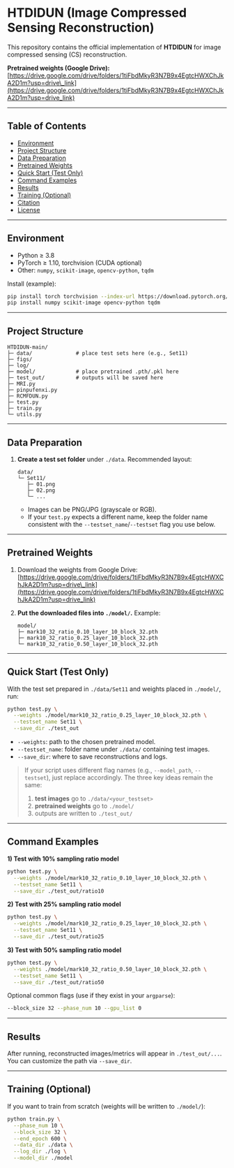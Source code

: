 
# HTDIDUN (Image Compressed Sensing Reconstruction)

This repository contains the official implementation of **HTDIDUN** for image compressed sensing (CS) reconstruction.

 **Pretrained weights (Google Drive):**
  [https://drive.google.com/drive/folders/1tiFbdMkyR3N7B9x4EgtcHWXChJkA2D1m?usp=drive\_link](https://drive.google.com/drive/folders/1tiFbdMkyR3N7B9x4EgtcHWXChJkA2D1m?usp=drive_link)

---

## Table of Contents

* [Environment](#environment)
* [Project Structure](#project-structure)
* [Data Preparation](#data-preparation)
* [Pretrained Weights](#pretrained-weights)
* [Quick Start (Test Only)](#quick-start-test-only)
* [Command Examples](#command-examples)
* [Results](#results)
* [Training (Optional)](#training-optional)
* [Citation](#citation)
* [License](#license)

---

## Environment

* Python ≥ 3.8
* PyTorch ≥ 1.10, torchvision (CUDA optional)
* Other: `numpy`, `scikit-image`, `opencv-python`, `tqdm`

Install (example):

```bash
pip install torch torchvision --index-url https://download.pytorch.org/whl/cu118
pip install numpy scikit-image opencv-python tqdm
```

---

## Project Structure

```
HTDIDUN-main/
├─ data/              # place test sets here (e.g., Set11)
├─ figs/
├─ log/
├─ model/             # place pretrained .pth/.pkl here
├─ test_out/          # outputs will be saved here
├─ MRI.py
├─ pinpufenxi.py
├─ RCMFDUN.py
├─ test.py
├─ train.py
└─ utils.py
```

---

## Data Preparation

1. **Create a test set folder** under `./data`.
   Recommended layout:

   ```
   data/
   └─ Set11/
      ├─ 01.png
      ├─ 02.png
      └─ ...
   ```

   * Images can be PNG/JPG (grayscale or RGB).
   * If your `test.py` expects a different name, keep the folder name consistent with the `--testset_name`/`--testset` flag you use below.

---

## Pretrained Weights

1. Download the weights from Google Drive:
   [https://drive.google.com/drive/folders/1tiFbdMkyR3N7B9x4EgtcHWXChJkA2D1m?usp=drive\_link](https://drive.google.com/drive/folders/1tiFbdMkyR3N7B9x4EgtcHWXChJkA2D1m?usp=drive_link)

2. **Put the downloaded files into `./model/`.**
   Example:

   ```
   model/
   ├─ mark10_32_ratio_0.10_layer_10_block_32.pth
   ├─ mark10_32_ratio_0.25_layer_10_block_32.pth
   └─ mark10_32_ratio_0.50_layer_10_block_32.pth
   ```

---

## Quick Start (Test Only)

With the test set prepared in `./data/Set11` and weights placed in `./model/`, run:

```bash
python test.py \
  --weights ./model/mark10_32_ratio_0.25_layer_10_block_32.pth \
  --testset_name Set11 \
  --save_dir ./test_out
```

* `--weights`: path to the chosen pretrained model.
* `--testset_name`: folder name under `./data/` containing test images.
* `--save_dir`: where to save reconstructions and logs.

> If your script uses different flag names (e.g., `--model_path`, `--testset`), just replace accordingly. The three key ideas remain the same:
>
> 1. **test images** go to `./data/<your_testset>`
> 2. **pretrained weights** go to `./model/`
> 3. outputs are written to `./test_out/`

---

## Command Examples

**1) Test with 10% sampling ratio model**

```bash
python test.py \
  --weights ./model/mark10_32_ratio_0.10_layer_10_block_32.pth \
  --testset_name Set11 \
  --save_dir ./test_out/ratio10
```

**2) Test with 25% sampling ratio model**

```bash
python test.py \
  --weights ./model/mark10_32_ratio_0.25_layer_10_block_32.pth \
  --testset_name Set11 \
  --save_dir ./test_out/ratio25
```

**3) Test with 50% sampling ratio model**

```bash
python test.py \
  --weights ./model/mark10_32_ratio_0.50_layer_10_block_32.pth \
  --testset_name Set11 \
  --save_dir ./test_out/ratio50
```

Optional common flags (use if they exist in your `argparse`):

```bash
--block_size 32 --phase_num 10 --gpu_list 0
```

---

## Results

After running, reconstructed images/metrics will appear in `./test_out/...`.
You can customize the path via `--save_dir`.

---

## Training (Optional)

If you want to train from scratch (weights will be written to `./model/`):

```bash
python train.py \
  --phase_num 10 \
  --block_size 32 \
  --end_epoch 600 \
  --data_dir ./data \
  --log_dir ./log \
  --model_dir ./model
```



